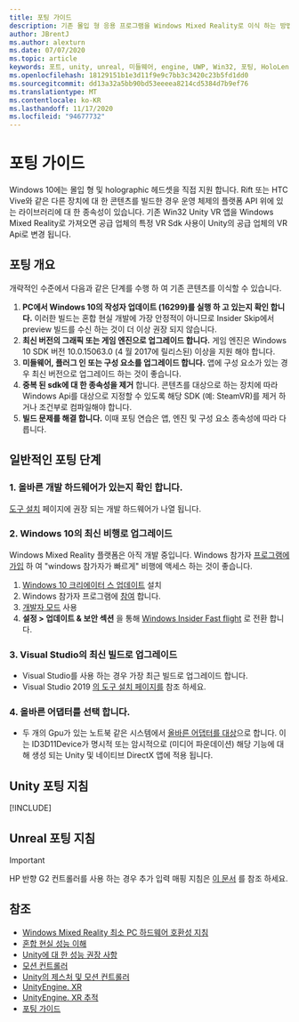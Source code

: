 ```yaml
---
title: 포팅 가이드
description: 기존 몰입 형 응용 프로그램을 Windows Mixed Reality로 이식 하는 방법을 설명 하는 단계별 연습입니다.
author: JBrentJ
ms.author: alexturn
ms.date: 07/07/2020
ms.topic: article
keywords: 포트, unity, unreal, 미들웨어, engine, UWP, Win32, 포팅, HoloLens 1 gen, 혼합 현실 헤드셋, windows mixed reality 헤드셋, 마이그레이션, Windows 10, 입력 매핑
ms.openlocfilehash: 18129151b1e3d11f9e9c7bb3c3420c23b5fd1dd0
ms.sourcegitcommit: dd13a32a5bb90bd53eeeea8214cd5384d7b9ef76
ms.translationtype: MT
ms.contentlocale: ko-KR
ms.lasthandoff: 11/17/2020
ms.locfileid: "94677732"
---
```

# <a name="porting-guides"></a>포팅 가이드

Windows 10에는 몰입 형 및 holographic 헤드셋을 직접 지원 합니다. Rift 또는 HTC Vive와 같은 다른 장치에 대 한 콘텐츠를 빌드한 경우 운영 체제의 플랫폼 API 위에 있는 라이브러리에 대 한 종속성이 있습니다. 기존 Win32 Unity VR 앱을 Windows Mixed Reality로 가져오면 공급 업체의 특정 VR Sdk 사용이 Unity의 공급 업체의 VR Api로 변경 됩니다.

## <a name="porting-overview"></a>포팅 개요

개략적인 수준에서 다음과 같은 단계를 수행 하 여 기존 콘텐츠를 이식할 수 있습니다.
1. **PC에서 Windows 10의 작성자 업데이트 (16299)를 실행 하 고 있는지 확인 합니다.** 이러한 빌드는 혼합 현실 개발에 가장 안정적이 아니므로 Insider Skip에서 preview 빌드를 수신 하는 것이 더 이상 권장 되지 않습니다.
2. **최신 버전의 그래픽 또는 게임 엔진으로 업그레이드 합니다.** 게임 엔진은 Windows 10 SDK 버전 10.0.15063.0 (4 월 2017에 릴리스된) 이상을 지원 해야 합니다.
3. **미들웨어, 플러그 인 또는 구성 요소를 업그레이드 합니다.** 앱에 구성 요소가 있는 경우 최신 버전으로 업그레이드 하는 것이 좋습니다.
4. **중복 된 sdk에 대 한 종속성을 제거** 합니다. 콘텐츠를 대상으로 하는 장치에 따라 Windows Api를 대상으로 지정할 수 있도록 해당 SDK (예: SteamVR)를 제거 하거나 조건부로 컴파일해야 합니다.
5. **빌드 문제를 해결 합니다.** 이때 포팅 연습은 앱, 엔진 및 구성 요소 종속성에 따라 다릅니다.

## <a name="common-porting-steps"></a>일반적인 포팅 단계

### <a name="1-make-sure-you-have-the-right-development-hardware"></a>1. 올바른 개발 하드웨어가 있는지 확인 합니다.

[도구 설치](../install-the-tools.md#immersive-vr-headset-requirements) 페이지에 권장 되는 개발 하드웨어가 나열 됩니다.

### <a name="2-upgrade-to-the-latest-flight-of-windows-10"></a>2. Windows 10의 최신 비행로 업그레이드

Windows Mixed Reality 플랫폼은 아직 개발 중입니다. Windows 참가자 [프로그램에 가입](https://insider.windows.com/) 하 여 "windows 참가자가 빠르게" 비행에 액세스 하는 것이 좋습니다.
1. [Windows 10 크리에이터 스 업데이트](https://www.microsoft.com/software-download/windows10) 설치
2. Windows 참가자 프로그램에 [참여](https://insider.windows.com/) 합니다.
3. [개발자 모드](https://docs.microsoft.com/windows/uwp/get-started/enable-your-device-for-development) 사용
4. **설정 > 업데이트 & 보안 섹션** 을 통해 [Windows Insider Fast flight](https://blogs.technet.microsoft.com/uktechnet/2016/07/01/joining-insider-preview) 로 전환 합니다.

### <a name="3-upgrade-to-the-most-recent-build-of-visual-studio"></a>3. Visual Studio의 최신 빌드로 업그레이드
* Visual Studio를 사용 하는 경우 가장 최근 빌드로 업그레이드 합니다.
* Visual Studio 2019 [의 도구 설치 페이지를](../install-the-tools.md#installation-checklist) 참조 하세요.

### <a name="4-choose-the-correct-adapter"></a>4. 올바른 어댑터를 선택 합니다.
* 두 개의 Gpu가 있는 노트북 같은 시스템에서 [올바른 어댑터를 대상](../native/rendering-in-directx.md#hybrid-graphics-pcs-and-mixed-reality-applications)으로 합니다. 이는 ID3D11Device가 명시적 또는 암시적으로 (미디어 파운데이션) 해당 기능에 대해 생성 되는 Unity 및 네이티브 DirectX 앱에 적용 됩니다.

## <a name="unity-porting-guidance"></a>Unity 포팅 지침

[!INCLUDE[](includes/unity-porting-guidance.md)]

## <a name="unreal-porting-guidance"></a>Unreal 포팅 지침

> [!IMPORTANT]
> HP 반향 G2 컨트롤러를 사용 하는 경우 추가 입력 매핑 지침은 [이 문서](../unreal/unreal-reverb-g2-controllers.md) 를 참조 하세요.

## <a name="see-also"></a>참조
* [Windows Mixed Reality 최소 PC 하드웨어 호환성 지침](https://docs.microsoft.com/windows/mixed-reality/enthusiast-guide/windows-mixed-reality-minimum-pc-hardware-compatibility-guidelines)
* [혼합 현실 성능 이해](../platform-capabilities-and-apis/understanding-performance-for-mixed-reality.md)
* [Unity에 대 한 성능 권장 사항](../unity/performance-recommendations-for-unity.md)
* [모션 컨트롤러](../../design/motion-controllers.md)
* [Unity의 제스처 및 모션 컨트롤러](../unity/gestures-and-motion-controllers-in-unity.md)
* [UnityEngine. XR](https://docs.unity3d.com/ScriptReference/XR.WSA.Input.InteractionManager.html)
* [UnityEngine. XR 추적](https://docs.unity3d.com/ScriptReference/XR.InputTracking.html)
* [포팅 가이드](porting-guides.md)